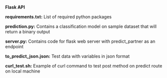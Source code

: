 **Flask API**

**requirements.txt:**   List of required python packages	

**prediction.py:**   Contains a classification model on sample dataset that will return a binary output

**server.py:**   Contains code for flask web server with predict_partner as an endpoint

**to_predict_json.json:**   Test data with variables in json format

**curl_test.sh:**   Example of curl command to test post method on predict route on local machine

